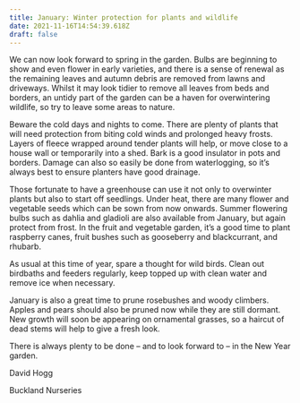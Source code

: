 ```yaml
---
title: January: Winter protection for plants and wildlife
date: 2021-11-16T14:54:39.618Z
draft: false
---
```

We can now look forward to spring in the garden. Bulbs are beginning to show and even flower in early varieties, and there is a sense of renewal as the remaining leaves and autumn debris are removed from lawns and driveways. Whilst it may look tidier to remove all leaves from beds and borders, an untidy part of the garden can be a haven for overwintering wildlife, so try to leave some areas to nature. 

Beware the cold days and nights to come. There are plenty of plants that will need protection from biting cold winds and prolonged heavy frosts. Layers of fleece wrapped around tender plants will help, or move close to a house wall or temporarily into a shed. Bark is a good insulator in pots and borders. Damage can also so easily be done from waterlogging, so it’s always best to ensure planters have good drainage. 

Those fortunate to have a greenhouse can use it not only to overwinter plants but also to start off seedlings. Under heat, there are many flower and vegetable seeds which can be sown from now onwards. Summer flowering bulbs such as dahlia and gladioli are also available from January, but again protect from frost. In the fruit and vegetable garden, it’s a good time to plant raspberry canes, fruit bushes such as gooseberry and blackcurrant, and rhubarb. 

As usual at this time of year, spare a thought for wild birds. Clean out birdbaths and feeders regularly, keep topped up with clean water and remove ice when necessary. 

January is also a great time to prune rosebushes and woody climbers. Apples and pears should also be pruned now while they are still dormant. New growth will soon be appearing on ornamental grasses, so a haircut of dead stems will help to give a fresh look. 

There is always plenty to be done – and to look forward to – in the New Year garden. 

David Hogg

Buckland Nurseries
